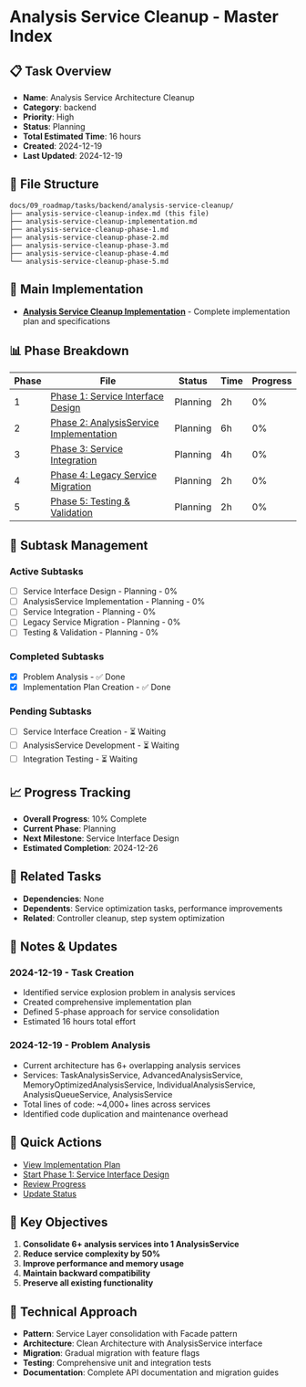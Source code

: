 # Analysis Service Cleanup - Master Index

## 📋 Task Overview
- **Name**: Analysis Service Architecture Cleanup
- **Category**: backend
- **Priority**: High
- **Status**: Planning
- **Total Estimated Time**: 16 hours
- **Created**: 2024-12-19
- **Last Updated**: 2024-12-19

## 📁 File Structure
```
docs/09_roadmap/tasks/backend/analysis-service-cleanup/
├── analysis-service-cleanup-index.md (this file)
├── analysis-service-cleanup-implementation.md
├── analysis-service-cleanup-phase-1.md
├── analysis-service-cleanup-phase-2.md
├── analysis-service-cleanup-phase-3.md
├── analysis-service-cleanup-phase-4.md
└── analysis-service-cleanup-phase-5.md
```

## 🎯 Main Implementation
- **[Analysis Service Cleanup Implementation](./analysis-service-cleanup-implementation.md)** - Complete implementation plan and specifications

## 📊 Phase Breakdown
| Phase | File | Status | Time | Progress |
|-------|------|--------|------|----------|
| 1 | [Phase 1: Service Interface Design](./analysis-service-cleanup-phase-1.md) | Planning | 2h | 0% |
| 2 | [Phase 2: AnalysisService Implementation](./analysis-service-cleanup-phase-2.md) | Planning | 6h | 0% |
| 3 | [Phase 3: Service Integration](./analysis-service-cleanup-phase-3.md) | Planning | 4h | 0% |
| 4 | [Phase 4: Legacy Service Migration](./analysis-service-cleanup-phase-4.md) | Planning | 2h | 0% |
| 5 | [Phase 5: Testing & Validation](./analysis-service-cleanup-phase-5.md) | Planning | 2h | 0% |

## 🔄 Subtask Management
### Active Subtasks
- [ ] Service Interface Design - Planning - 0%
- [ ] AnalysisService Implementation - Planning - 0%
- [ ] Service Integration - Planning - 0%
- [ ] Legacy Service Migration - Planning - 0%
- [ ] Testing & Validation - Planning - 0%

### Completed Subtasks
- [x] Problem Analysis - ✅ Done
- [x] Implementation Plan Creation - ✅ Done

### Pending Subtasks
- [ ] Service Interface Creation - ⏳ Waiting
- [ ] AnalysisService Development - ⏳ Waiting
- [ ] Integration Testing - ⏳ Waiting

## 📈 Progress Tracking
- **Overall Progress**: 10% Complete
- **Current Phase**: Planning
- **Next Milestone**: Service Interface Design
- **Estimated Completion**: 2024-12-26

## 🔗 Related Tasks
- **Dependencies**: None
- **Dependents**: Service optimization tasks, performance improvements
- **Related**: Controller cleanup, step system optimization

## 📝 Notes & Updates
### 2024-12-19 - Task Creation
- Identified service explosion problem in analysis services
- Created comprehensive implementation plan
- Defined 5-phase approach for service consolidation
- Estimated 16 hours total effort

### 2024-12-19 - Problem Analysis
- Current architecture has 6+ overlapping analysis services
- Services: TaskAnalysisService, AdvancedAnalysisService, MemoryOptimizedAnalysisService, IndividualAnalysisService, AnalysisQueueService, AnalysisService
- Total lines of code: ~4,000+ lines across services
- Identified code duplication and maintenance overhead

## 🚀 Quick Actions
- [View Implementation Plan](./analysis-service-cleanup-implementation.md)
- [Start Phase 1: Service Interface Design](./analysis-service-cleanup-phase-1.md)
- [Review Progress](#progress-tracking)
- [Update Status](#notes--updates)

## 🎯 Key Objectives
1. **Consolidate 6+ analysis services into 1 AnalysisService**
2. **Reduce service complexity by 50%**
3. **Improve performance and memory usage**
4. **Maintain backward compatibility**
5. **Preserve all existing functionality**

## 🔧 Technical Approach
- **Pattern**: Service Layer consolidation with Facade pattern
- **Architecture**: Clean Architecture with AnalysisService interface
- **Migration**: Gradual migration with feature flags
- **Testing**: Comprehensive unit and integration tests
- **Documentation**: Complete API documentation and migration guides 